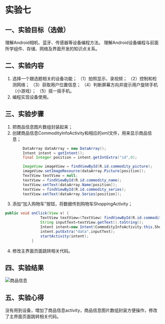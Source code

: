 # 实验七
## 一、实验目标（选做）
理解Android相机、蓝牙、传感器等设备编程方法。
理解Android设备编程与前面所学组件、存储、网络及界面开发的知识点关系。

## 二、实验内容
1. 选择一个跟选题相关的设备功能；
（1）拍照显示、录视频；
（2）控制和检测网络；
（3）获取用户位置信息；
（4）判断屏幕方向并提示用户旋转手机（小游戏）；
（5）摇一摇手机。
2. 编程实现设备使用。

## 三、实验步骤
1. 把商品信息图片数组封装起来；
2. 创建商品信息CommodityInfoActivity和相应的xml文件，用来显示商品信息；
```java
        DataArray dataArray = new DataArray();
        Intent intent = getIntent();
        final Integer position = intent.getIntExtra("id",0);

        ImageView imageView = findViewById(R.id.commodity_picture);
        imageView.setImageResource(dataArray.Picture[position]);
        TextView textView = null;
        textView = findViewById(R.id.commodity_name);
        textView.setText(dataArray.Name[position]);
        textView = findViewById(R.id.commodity_series);
        textView.setText(dataArray.Series[position]);
```
3. 添加“加入购物车”按钮，将数据传到购物车ShoppingActivity；
```java
public void onClick(View v) {
                TextView textView=(TextView) findViewById(R.id.commodity_name);
                String inputText=textView.getText().toString();
                Intent intent=new Intent(CommodityInfoActivity.this,ShoppingActivity.class);
                intent.putExtra("data",inputText);
                startActivity(intent);
            }
```
4. 修改主界面页面跳转相关代码。

## 四、实验结果
![商品信息](https://github.com/czj-105/android-labs-2020/blob/master/students/net1814080903105/lab1.jpg)

## 五、实验心得
没有用到设备，增加了商品信息activity，商品信息图片数组封装方便操作，修改了主界面页面跳转相关代码。